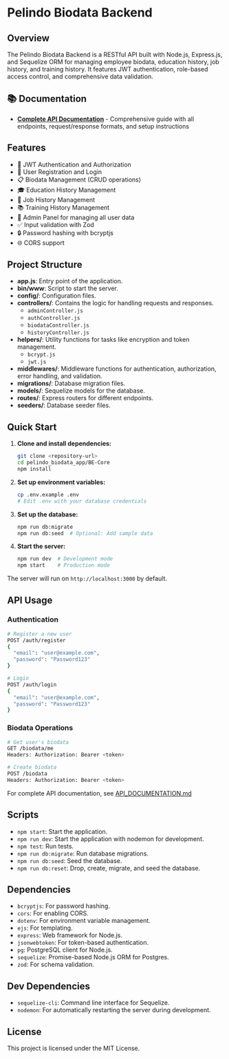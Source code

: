 # Pelindo Biodata Backend

## Overview

The Pelindo Biodata Backend is a RESTful API built with Node.js, Express.js, and Sequelize ORM for managing employee biodata, education history, job history, and training history. It features JWT authentication, role-based access control, and comprehensive data validation.

## 📚 Documentation

-   **[Complete API Documentation](./API_DOCUMENTATION.md)** - Comprehensive guide with all endpoints, request/response formats, and setup instructions

## Features

-   🔐 JWT Authentication and Authorization
-   👤 User Registration and Login
-   📋 Biodata Management (CRUD operations)
-   🎓 Education History Management
-   🏢 Job History Management
-   📚 Training History Management
-   👑 Admin Panel for managing all user data
-   ✅ Input validation with Zod
-   🔒 Password hashing with bcryptjs
-   🌐 CORS support

## Project Structure

-   **app.js**: Entry point of the application.
-   **bin/www**: Script to start the server.
-   **config/**: Configuration files.
-   **controllers/**: Contains the logic for handling requests and responses.
    -   `adminController.js`
    -   `authController.js`
    -   `biodataController.js`
    -   `historyController.js`
-   **helpers/**: Utility functions for tasks like encryption and token management.
    -   `bcrypt.js`
    -   `jwt.js`
-   **middlewares/**: Middleware functions for authentication, authorization, error handling, and validation.
-   **migrations/**: Database migration files.
-   **models/**: Sequelize models for the database.
-   **routes/**: Express routers for different endpoints.
-   **seeders/**: Database seeder files.

## Quick Start

1. **Clone and install dependencies:**

    ```bash
    git clone <repository-url>
    cd pelindo_biodata_app/BE-Core
    npm install
    ```

2. **Set up environment variables:**

    ```bash
    cp .env.example .env
    # Edit .env with your database credentials
    ```

3. **Set up the database:**

    ```bash
    npm run db:migrate
    npm run db:seed  # Optional: Add sample data
    ```

4. **Start the server:**
    ```bash
    npm run dev  # Development mode
    npm start    # Production mode
    ```

The server will run on `http://localhost:3000` by default.

## API Usage

### Authentication

```bash
# Register a new user
POST /auth/register
{
  "email": "user@example.com",
  "password": "Password123"
}

# Login
POST /auth/login
{
  "email": "user@example.com",
  "password": "Password123"
}
```

### Biodata Operations

```bash
# Get user's biodata
GET /biodata/me
Headers: Authorization: Bearer <token>

# Create biodata
POST /biodata
Headers: Authorization: Bearer <token>
```

For complete API documentation, see [API_DOCUMENTATION.md](./API_DOCUMENTATION.md)

## Scripts

-   `npm start`: Start the application.
-   `npm run dev`: Start the application with nodemon for development.
-   `npm test`: Run tests.
-   `npm run db:migrate`: Run database migrations.
-   `npm run db:seed`: Seed the database.
-   `npm run db:reset`: Drop, create, migrate, and seed the database.

## Dependencies

-   `bcryptjs`: For password hashing.
-   `cors`: For enabling CORS.
-   `dotenv`: For environment variable management.
-   `ejs`: For templating.
-   `express`: Web framework for Node.js.
-   `jsonwebtoken`: For token-based authentication.
-   `pg`: PostgreSQL client for Node.js.
-   `sequelize`: Promise-based Node.js ORM for Postgres.
-   `zod`: For schema validation.

## Dev Dependencies

-   `sequelize-cli`: Command line interface for Sequelize.
-   `nodemon`: For automatically restarting the server during development.

## License

This project is licensed under the MIT License.
